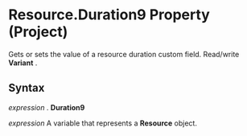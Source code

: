 
# Resource.Duration9 Property (Project)

 Gets or sets the value of a resource duration custom field. Read/write **Variant** .


## Syntax

 _expression_ . **Duration9**

 _expression_ A variable that represents a **Resource** object.

